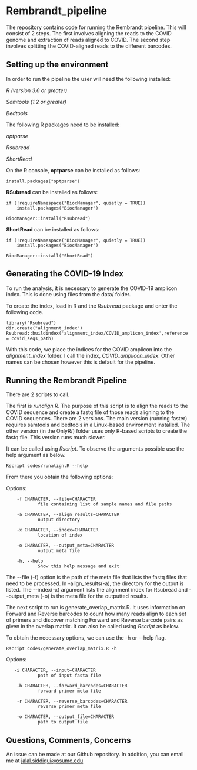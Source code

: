 # Rembrandt_pipeline

The repository contains code for running the Rembrandt pipeline.  This will consist of 2 steps. The first involves aligning the reads to the COVID genome and extraction of reads aligned to COVID. The second step involves splitting the COVID-aligned reads to the different barcodes.

## Setting up the environment

In order to run the pipeline the user will need the following installed:

*R (version 3.6 or greater)*

*Samtools (1.2 or greater)*

*Bedtools* 

The following R packages need to be installed:

*optparse*

*Rsubread*

*ShortRead*

On the R console, **optparse** can be installed as follows:

```
install.packages("optparse")
```

**RSubread** can be installed as follows:

```
if (!requireNamespace("BiocManager", quietly = TRUE))
    install.packages("BiocManager")

BiocManager::install("Rsubread")
```

**ShortRead** can be installed as follows:

```
if (!requireNamespace("BiocManager", quietly = TRUE))
    install.packages("BiocManager")

BiocManager::install("ShortRead")
```

## Generating the COVID-19 Index

To run the analysis, it is necessary to generate the COVID-19 amplicon index. This is done using files from the data/ folder.

To create the index, load in R and the *Rsubread* package and enter the following code.

```
library("Rsubread")
dir.create("alignment_index")
Rsubread::buildindex('alignment_index/COVID_amplicon_index',reference = covid_seqs_path)
```

With this code, we place the indices for the COVID amplicon into the *alignment_index* folder. I call the index, *COVID_amplicon_index*. Other names can be chosen however this is default for the pipeline.

## Running the Rembrandt Pipeline

There are 2 scripts to call.  

The first is *runalign.R*. The purpose of this script is to align the reads to the COVID sequence and create a fastq file of those reads aligning to the COVID sequences. There are 2 versions. The main version (running faster) requires samtools and bedtools in a Linux-based environment installed. The other version (in the OnlyR/) folder uses only R-based scripts to create the fastq file. This version runs much slower. 

It can be called using *Rscript*. To observe the arguments possible use the help argument as below.

```
Rscript codes/runalign.R --help
```

From there you obtain the following options:

Options:

        -f CHARACTER, --file=CHARACTER
                file containing list of sample names and file paths

        -a CHARACTER, --align_results=CHARACTER
                output directory

        -x CHARACTER, --index=CHARACTER
                location of index

        -o CHARACTER, --output_meta=CHARACTER
                output meta file

        -h, --help
                Show this help message and exit

The --file (-f) option is the path of the meta file that lists the fastq files that need to be processed. In -align_results(-a), the directory for the output is listed. The --index(-x) argument lists the alignment index for Rsubread and --output_meta (-o) is the meta file for the outputted results. 

The next script to run is generate_overlap_matrix.R. It uses information on Forward and Reverse barcodes to count how many reads align to each set of primers and discover matching Forward and Reverse barcode pairs as given in the overlap matrix. It can also be called using *Rscript* as below. 

To obtain the necessary options, we can use the -h or --help flag.

```
Rscript codes/generate_overlap_matrix.R -h
```

Options:
 
       -i CHARACTER, --input=CHARACTER
                path of input fasta file

        -b CHARACTER, --forward_barcodes=CHARACTER
                forward primer meta file

        -r CHARACTER, --reverse_barcodes=CHARACTER
                reverse primer meta file

        -o CHARACTER, --output_file=CHARACTER
                path to output file


## Questions, Comments, Concerns

An issue can be made at our Github repository. In addition, you can email me at jalal.siddiqui@osumc.edu


